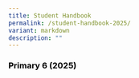 ```yaml
---
title: Student Handbook
permalink: /student-handbook-2025/
variant: markdown
description: ""
---
```

<h3 style="text-align: justify;"><strong><span style="color: #000000;">Primary 6 (2025)</span></strong></h3>